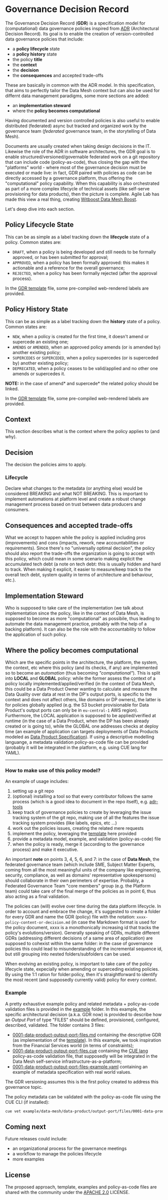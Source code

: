 # Governance Decision Record

The Governance Decision Record (**GDR**) is a specification model for (computational) data governance policies inspired from [ADR](https://adr.github.io/) (Architectural Decision Record). Its goal is to enable the creation of version-controlled data governance policies that include:

- a **policy lifecycle** state
- a **policy history** state
- the policy **title**
- the **context**
- the **decision**
- the **consequences** and accepted trade-offs

These are basically in common with the ADR model. In this specification, that aims to perfectly tailor the Data Mesh context but can also be used for differnt data management paradigms, some more sections are added:

- an **implementation steward**
- where the **policy becomes computational**

Having documented and version controlled policies is also useful to enable distributed (federated) async but tracked and organized work by the governance team (*federated* governance team, in the storytelling of Data Mesh).

Documents are usually created when taking design decisions in the IT. Likewise the role of the ADR in software architectures, the GDR goal is to enable structured/versioned/governable federated work on a git repository that can include code (policy-as-code), thus closing the gap with the "platforms" world - where most of the governance decision must be executed or made live: in fact, GDR paired with policies as code can be directly accessed by a governance platform, thus offering the "computational" policy capability. When this capability is also orchestrated as part of a more complex lifecycle of technical assets (like self-serve provisioning for data products), then the picture is complete. Agile Lab has made this view a real thing, creating [Witboost Data Mesh Boost](https://www.agilelab.it/witboost-data-mesh-main).

Let's deep dive into each section.

## Policy Lifecycle State
This can be as simple as a label tracking down the **lifecycle** state of a policy. Common states are:

- `DRAFT`, when a policy is being developed and still needs to be formally approved, or has been submitted for approval;
- `APPROVED`, when a policy has been formally approved: this makes it actionable and a reference for the overall governance;
- `REJECTED`, when a policy has been formally rejected (after the approval process).

In the [GDR template](gdr_template.md) file, some pre-compiled web-rendered labels are provided.

## Policy History State
This can be as simple as a label tracking down the **history** state of a policy. Common states are:

- `NEW`, when a policy is created for the first time, it doesn't amend or supercede an existing one;
- `AMENDS` or `AMENDED`, when an approved policy amends (or is amended by) another existing policy;
- `SUPERCEDES` or `SUPERCEDED`, when a policy supercedes (or is superceded by) another existing policy;
- `DEPRECATED`, when a policy ceases to be valid/applied and no other one amends or supercedes it.

**NOTE:** in the case of amend* and supercede* the related policy should be linked.

In the [GDR template](gdr_template.md) file, some pre-compiled web-rendered labels are provided.

## Context
This section describes what is the context where the policy applies to (and why).

## Decision
The decision the policies aims to apply.

### Lifecycle
Declare what changes to the metadata (or anything else) would be considered BREAKING and what NOT BREAKING. This is important to implement automations at platform level and create a robust change management process based on trust between data producers and consumers.

## Consequences and accepted trade-offs
What we accept to happen while the policy is applied including pros (improvements) and cons (impacts, rework, new accountabilities or requirements). Since there's no "universally optimal decision", the policy should also report the trade-offs the organization is going to accept with this policy, which could mean in some scenario making explicit the accumulated tech debt (a note on tech debt: this is usually hidden and hard to track. When making it explicit, it easier to measure/keep track to the overall tech debt, system quality in terms of architecture and behaviour, etc.).

## Implementation Steward
Who is supposed to take care of the implementation (we talk about implementation since the policy, like in the context of Data Mesh, is supposed to become as more "computational" as possibile, thus leading to automate the data management practice, probably with the help of a backing platform). It can also be the role with the accountability to follow the application of such policy.

## Where the policy becomes computational
Which are the specific points in the architecture, the platform, the system, the context, etc where this policy (and its checks, if any) are implemented so to become an _automation_ (thus becoming _"computational"_). This is split into **LOCAL** and **GLOBAL** policy: while the former assess the context of a policy locally implemented/applied/verified (in the context of Data Mesh, this could be a Data Product Owner wanting to calculate and measure the Data Quality over data at rest in the DP's output ports, is specific to the context and does not affect others, like domains or DP owners), the latter is for policies globally applied (e.g. the S3 bucket provisionable for Data Product's output ports can only be in `eu-central-1` AWS region). Furthermore, the LOCAL application is supposed to be applied/verified at runtime (in the case of a Data Product, when the DP has been already created or is going to), while the GLOBAL one addresses checks at deploy time (an example of application can targets deployments of Data Products modeled as [Data Product Specification](https://github.com/agile-lab-dev/Data-Product-Specification)). If using a descriptive modelling languange, a metadata validation policy-as-code file can be provided (probably it will be integrated in the platform, e.g. using CUE lang for YAML).

-----------

### How to make use of this policy model?

An example of usage includes:
1. setting up a git repo
2. (optional) installing a tool so that every contributor follows the same process (which is a good idea to document in the repo itself), e.g. [adr-tools](https://github.com/npryce/adr-tools)
3. keep track of governance policies to create by leveraging the issue tracking system of the git repo, making use of all the features the issue tracking system provides (like labels, epics, etc ...)
4. work out the policies issues, creating the related mere requests
5. implement the policy, leveraging the [template](gdr_template.md) here provided
6. provide a metadata model, example, and validation (policy-as-code) file
7. when the policy is ready, merge it (according to the governance process) and make it executive.

An important **note** on points 3, 4, 5, 6, and 7: in the case of **Data Mesh**, the federated governance team (which include SME, Subject Matter Experts, coming from all the most meaningful units of the company like engineering, security, compliance, as well as domains' representative spokespersons) should collaborate in their own perimeters of expertise. Probably, a Federated Governance Team "core members" group (e.g. the Platform team) could take care of the final merge of the policies as in point 6, thus also acting as a final validation.

The policies can (will) evolve over time during the data platform lifecycle. In order to account and embrace the change, it's suggested to create a folder for every GDR and name the GDR (policy) file with the notation: `xxxx-policy-content-or-decision.md` (in case the Markdown format is used for the policy document, xxxx is a monothonically increasing id that tracks the policy's evolutions/version). Generally speaking of GDRs, multiple different GDRs (addressing different decisions of a same area of application) are supposed to cohexist within the same folder: in the case of governance policies this could lead to misunderstanding of the incremental sequence id, but still grouping into nested folders/subfolders can be used.

When evolving an existing policy, is important to take care of the policy lifecycle state, expecially when amending or superceding existing policies. By using the 1:1 ration for folder:policy, then it's straightforward to identify the most recent (and supposedly currently valid) policy for every context.

### Example

A pretty exhaustive example policy and related metadata + policy-as-code validation files is provided in the [example](example/data-mesh/data-product/output-port/files) folder. In this example, the specific architectural decision (a.k.a. GDR now) is provided to describe how an *Output Port* of type "FILES" should be defined, provisioned, configured, described, validated.
The folder contains 3 files:
- [0001-data-product-output-port-files.md](example/data-mesh/data-product/output-port/files/0001-data-product-output-port-files.md) containing the descriptive GDR (as implementation of the [template](gdr_template.md)). In this example, we took inspiration from the Financial Services world (in terms of constraints);
- [0001-data-product-output-port-files.cue](example/data-mesh/data-product/output-port/files/0001-data-product-output-port-files.cue) containing the [CUE lang](https://cuelang.org) policy-as-code validation file, that supposedly will be integrated in the Data Mesh self-service infrastructure-as-a-platform;
- [0001-data-product-output-port-files-example.yaml](example/data-mesh/data-product/output-port/files/0001-data-product-output-port-files-example.yaml) containing an example of metadata specification with real world values.

The GDR versioning assumes this is the first policy created to address this governance topic.

The policy metadata can be validated with the policy-as-code file using the CUE CLI (if installed): 

```bash
cue vet example/data-mesh/data-product/output-port/files/0001-data-product-output-port-files-example.yaml example/data-mesh/data-product/output-port/files/0001-data-product-output-port-files.cue
```

## Coming next 

Future releases could include:
- an organizational process for the governance meetings
- a workflow to manage the policies lifecycle
- more examples

## License

The proposed approach, template, examples and policy-as-code files are shared with the community under the [APACHE 2.0](LICENSE) LICENSE.

